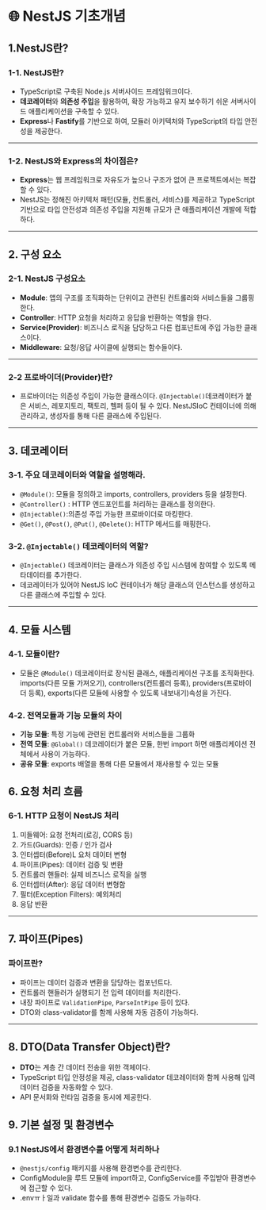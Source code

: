 # 🌐 NestJS 기초개념

## 1.NestJS란?

### 1-1. NestJS란?

- TypeScript로 구축된 Node.js 서버사이드 프레임워크이다.
- **데코레이터**와 **의존성 주입**을 활용하여, 확장 가능하고 유지 보수하기 쉬운 서버사이드 애플리케이션을 구축할 수 있다.
- **Express**나 **Fastify**를 기반으로 하여, 모듈러 아키텍처와 TypeScript의 타입 안전성을 제공한다.

---

### 1-2. NestJS와 Express의 차이점은?

- **Express**는 웹 프레임워크로 자유도가 높으나 구조가 없어 큰 프로젝트에서는 복잡할 수 있다.
- NestJS는 정해진 아키텍처 패턴(모듈, 컨트롤러, 서비스)를 제공하고 TypeScript 기반으로 타입 안전성과 의존성 주입을 지원해 규모가 큰 애플리케이션 개발에 적합하다.

---

## 2. 구성 요소

### 2-1. NestJS 구성요소

- **Module**: 앱의 구조를 조직화하는 단위이고 관련된 컨트롤러와 서비스들을 그룹핑한다.
- **Controller**: HTTP 요청을 처리하고 응답을 반환하는 역할을 한다.
- **Service(Provider)**: 비즈니스 로직을 담당하고 다른 컴포넌트에 주입 가능한 클래스이다.
- **Middleware**: 요청/응답 사이클에 실행되는 함수들이다.

---

### 2-2 프로바이더(Provider)란?

- 프로바이더는 의존성 주입이 가능한 클래스이다. `@Injectable()`데코레이터가 붙은 서비스, 레포지토리, 팩토리, 헬퍼 등이 될 수 있다. NestJSIoC 컨테이너에 의해 관리하고, 생성자를 통해 다른 클래스에 주입된다.

---

## 3. 데코레이터

### 3-1. 주요 데코레이터와 역할을 설명해라.

- `@Module()`: 모듈을 정의하고 imports, controllers, providers 등을 설정한다.
- `@Controller()` : HTTP 엔드포인트를 처리하는 클래스를 정의한다.
- `@Injectable()`:의존성 주입 가능한 프로바이더로 마킹한다.
- `@Get()`, `@Post()`, `@Put()`, `@Delete()`: HTTP 메서드를 매핑한다.

### 3-2. `@Injectable()` 데코레이터의 역할?

- `@Injectable()` 데코레이터는 클래스가 의존성 주입 시스템에 참여할 수 있도록 메타데이터를 추가한다.
- 데코레이터가 있어야 NestJS IoC 컨테이너가 해당 클래스의 인스턴스를 생성하고 다른 클래스에 주입할 수 있다.

---

## 4. 모듈 시스템

### 4-1. 모듈이란?

- 모듈은 `@Module()` 데코레이터로 장식된 클래스, 애플리케이션 구조를 조직화한다. imports(다른 모듈 가져오기), controllers(컨트롤러 등록), providers(프로바이더 등록), exports(다른 모듈에 사용할 수 있도록 내보내기)속성을 가진다.

### 4-2. 전역모듈과 기능 모듈의 차이

- **기능 모듈**: 특정 기능에 관련된 컨트롤러와 서비스들을 그룹화
- **전역 모듈**: `@Global()` 데코레이터가 붙은 모듈, 한번 import 하면 애플리케이션 전체에서 사용이 가능하다.
- **공유 모듈**: exports 배열을 통해 다른 모듈에서 재사용할 수 있는 모듈

## 6. 요청 처리 흐름

### 6-1. HTTP 요청이 NestJS 처리

1. 미들웨어: 요청 전처리(로깅, CORS 등)
2. 가드(Guards): 인증 / 인가 검사
3. 인터셉터(Before)L 요처 데이터 변형
4. 파이프(Pipes): 데이터 검증 및 변환
5. 컨트롤러 핸들러: 실제 비즈니스 로직을 실행
6. 인터셉터(After): 응답 데이터 변형함
7. 필터(Exception Filters): 예외처리
8. 응답 반환

---

## 7. 파이프(Pipes)

### 파이프란?

- 파이프는 데이터 검증과 변환을 담당하는 컴포넌트다.
- 컨트롤러 핸들러가 실행되기 전 입력 데이터를 처리한다.
- 내장 파이프로 `ValidationPipe`, `ParseIntPipe` 등이 있다.
- DTO와 class-validator를 함께 사용해 자동 검증이 가능하다.

---

## 8. DTO(Data Transfer Object)란?

- **DTO**는 계층 간 데이터 전송을 위한 객체이다.
- TypeScript 타입 안정성을 제공, class-validator 데코레이터와 함께 사용해 입력 데이터 검증을 자동화할 수 있다.
- API 문서화와 런타임 검증을 동시에 제공한다.

## 9. 기본 설정 및 환경변수

### 9.1 NestJS에서 환경변수를 어떻게 처리하나

- `@nestjs/config` 패키지를 사용해 환경변수를 관리한다.
- ConfigModule을 루트 모듈에 import하고, ConfigService를 주입받아 환경변수에 접근할 수 있다.
- .envㅠㅏ일과 validate 함수를 통해 환경변수 검증도 가능하다.

